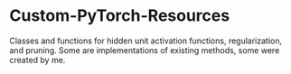 # Custom-PyTorch-Resources
 Classes and functions for hidden unit activation functions, regularization, and pruning. Some are implementations of existing methods, some were created by me.
